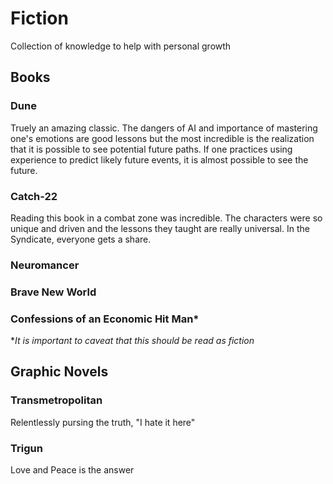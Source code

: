 # Fiction
Collection of knowledge to help with personal growth

## Books 
### Dune
Truely an amazing classic. The dangers of AI and importance of mastering one's emotions are good lessons but the most incredible is the realization that it is possible to see potential future paths. If one practices using experience to predict likely future events, it is almost possible to see the future.  

### Catch-22
Reading this book in a combat zone was incredible. The characters were so unique and driven and the lessons they taught are really universal. In the Syndicate, everyone gets a share.

### Neuromancer
### Brave New World
### Confessions of an Economic Hit Man*
**It is important to caveat that this should be read as fiction*

## Graphic Novels

### Transmetropolitan
Relentlessly pursing the truth, "I hate it here"

### Trigun
Love and Peace is the answer



